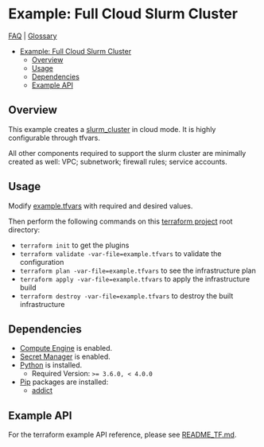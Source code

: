 # Example: Full Cloud Slurm Cluster

[FAQ](../../../../../docs/faq.md) | [Glossary](../../../../../docs/glossary.md)

<!-- mdformat-toc start --slug=github --no-anchors --maxlevel=6 --minlevel=1 -->

- [Example: Full Cloud Slurm Cluster](#example-full-cloud-slurm-cluster)
  - [Overview](#overview)
  - [Usage](#usage)
  - [Dependencies](#dependencies)
  - [Example API](#example-api)

<!-- mdformat-toc end -->

## Overview

This example creates a [slurm_cluster](../../../../modules/slurm_cluster/) in
cloud mode. It is highly configurable through tfvars.

All other components required to support the slurm cluster are minimally created
as well: VPC; subnetwork; firewall rules; service accounts.

## Usage

Modify [example.tfvars](./example.tfvars) with required and desired values.

Then perform the following commands on this
[terraform project](../../../../../docs/glossary.md#terraform-project) root
directory:

- `terraform init` to get the plugins
- `terraform validate -var-file=example.tfvars` to validate the configuration
- `terraform plan -var-file=example.tfvars` to see the infrastructure plan
- `terraform apply -var-file=example.tfvars` to apply the infrastructure build
- `terraform destroy -var-file=example.tfvars` to destroy the built
  infrastructure

## Dependencies

- [Compute Engine](../../../../../docs/glossary.md#compute-engine) is enabled.
- [Secret Manager](../../../../../docs/glossary.md#secret-manager) is enabled.
- [Python](../../../../../docs/glossary.md#python) is installed.
  - Required Version: `>= 3.6.0, < 4.0.0`
- [Pip](../../../../../docs/glossary.md#pip) packages are installed:
  - [addict](https://pypi.org/project/addict/)

## Example API

For the terraform example API reference, please see
[README_TF.md](./README_TF.md).
